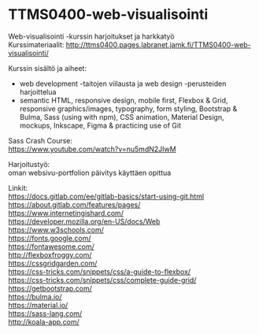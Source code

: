 # TTMS0400-web-visualisointi

Web-visualisointi -kurssin harjoitukset ja harkkatyö  
Kurssimateriaalit: http://ttms0400.pages.labranet.jamk.fi/TTMS0400-web-visualisointi/  

Kurssin sisältö ja aiheet:  
- web development -taitojen viilausta ja web design -perusteiden harjoittelua
- semantic HTML, responsive design, mobile first, Flexbox & Grid, responsive graphics/images, typography, form styling, Bootstrap & Bulma, Sass (using with npm), CSS animation, Material Design, mockups, Inkscape, Figma & practicing use of Git   

Sass Crash Course:  
https://www.youtube.com/watch?v=nu5mdN2JIwM  

Harjoitustyö:  
oman websivu-portfolion päivitys käyttäen opittua  

Linkit:  
https://docs.gitlab.com/ee/gitlab-basics/start-using-git.html  
https://about.gitlab.com/features/pages/  
https://www.internetingishard.com/  
https://developer.mozilla.org/en-US/docs/Web  
https://www.w3schools.com/  
https://fonts.google.com/  
https://fontawesome.com/  
http://flexboxfroggy.com/  
https://cssgridgarden.com/  
https://css-tricks.com/snippets/css/a-guide-to-flexbox/  
https://css-tricks.com/snippets/css/complete-guide-grid/  
https://getbootstrap.com/  
https://bulma.io/  
https://material.io/  
https://sass-lang.com/  
http://koala-app.com/

